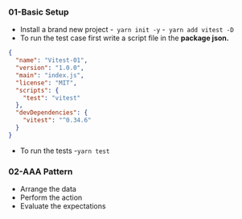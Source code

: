 ### 01-Basic Setup

- Install a brand new project
    -` yarn init -y`
    -` yarn add vitest -D`
- To run the test case first write a script file in the **package json.**

```json
{
  "name": "Vitest-01",
  "version": "1.0.0",
  "main": "index.js",
  "license": "MIT",
  "scripts": {
    "test": "vitest"
  },
  "devDependencies": {
    "vitest": "^0.34.6"
  }
}


```
- To run the tests
    -`yarn test`

### 02-AAA Pattern

- Arrange the data
- Perform the action
- Evaluate the expectations